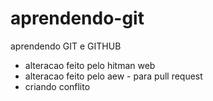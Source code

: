 # aprendendo-git
aprendendo GIT e GITHUB
* alteracao feito pelo hitman web
* alteracao feito pelo aew - para pull request
* criando conflito
